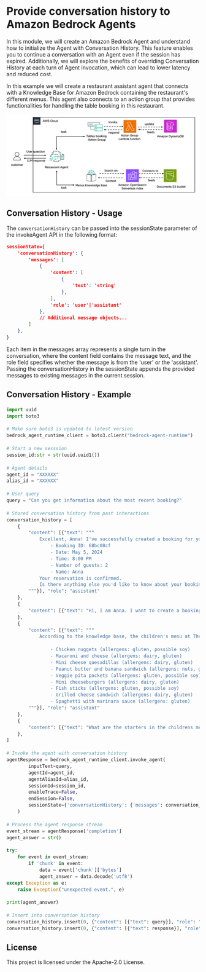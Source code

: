 # Provide conversation history to Amazon Bedrock Agents

In this module, we will create an Amazon Bedrock Agent and understand how to initialize the Agent with Conversation History. This feature enables you to continue a conversation with an Agent even if the session has expired. Additionally, we will explore the benefits of overriding Conversation History at each turn of Agent invocation, which can lead to lower latency and reduced cost. 

In this example we will create a restaurant assistant agent that connects with a Knowledge Base for Amazon Bedrock containing the restaurant's different menus. This agent also connects to an action group that provides functionalities for handling the table booking in this restaurant.

![architecture](./architecture.png)

## Conversation History - Usage

The `conversationHistory` can be passed into the sessionState parameter of the invokeAgent API in the following format:

```json
sessionState={
    'conversationHistory': {
        'messages': [
            {
                'content': [
                    {
                        'text': 'string'
                    },
                ],
                'role': 'user'|'assistant'
            },
            // Additional message objects...
        ]
    },
}
```

Each item in the messages array represents a single turn in the conversation, where the content field contains the message text, and the role field specifies whether the message is from the 'user' or the 'assistant'. Passing the conversationHistory in the sessionState appends the provided messages to existing messages in the current session.

## Conversation History - Example

```python
import uuid
import boto3

# Make sure boto3 is updated to latest version
bedrock_agent_runtime_client = boto3.client("bedrock-agent-runtime")

# Start a new sesssion
session_id:str = str(uuid.uuid1())

# Agent details
agent_id = "XXXXXX"
alias_id = "XXXXXX"

# User query
query = "Can you get information about the most recent booking?"

# Stored conversation history from past interactions
conversation_history = [
    {
        "content": [{"text": """
            Excellent, Anna! I've successfully created a booking for you. Here are the details:
                - Booking ID: 68bc08cf
                - Date: May 5, 2024
                - Time: 8:00 PM
                - Number of guests: 2
                - Name: Anna
            Your reservation is confirmed. 
            Is there anything else you'd like to know about your booking?
        """}], "role": "assistant"
    },
    {
        "content": [{"text": "Hi, I am Anna. I want to create a booking for 2 people, at 8pm on the 5th of May 2024."}], "role": "user"
    },
    {
        "content": [{"text": """
            According to the knowledge base, the children's menu at The Regrettable Experience does not have a separate "starters" section. However, some of the entree options could be considered starters or appetizers, such as:
                
                - Chicken nuggets (allergens: gluten, possible soy)
                - Macaroni and cheese (allergens: dairy, gluten)  
                - Mini cheese quesadillas (allergens: dairy, gluten)
                - Peanut butter and banana sandwich (allergens: nuts, gluten)
                - Veggie pita pockets (allergens: gluten, possible soy)
                - Mini cheeseburgers (allergens: dairy, gluten)
                - Fish sticks (allergens: gluten, possible soy)
                - Grilled cheese sandwich (allergens: dairy, gluten)
                - Spaghetti with marinara sauce (allergens: gluten)
        """}], "role": "assistant"
    },
    {
        "content": [{"text": "What are the starters in the childrens menu?"}], "role": "user"
    },
]

# Invoke the agent with conversation history
agentResponse = bedrock_agent_runtime_client.invoke_agent(
        inputText=query,
        agentId=agent_id,
        agentAliasId=alias_id,
        sessionId=session_id,
        enableTrace=False,
        endSession=False,
        sessionState={'conversationHistory': {'messages': conversation_history}}
    )

# Process the agent response stream
event_stream = agentResponse['completion']
agent_answer = str()

try:
    for event in event_stream:        
        if 'chunk' in event:
            data = event['chunk']['bytes']
            agent_answer = data.decode('utf8')
except Exception as e:
    raise Exception("unexpected event.", e)

print(agent_answer)

# Insert into conversation history
conversation_history.insert(0, {"content": [{"text": query}], "role": "user"})
conversation_history.insert(0, {"content": [{"text": response}], "role": "assistant"})
```

## License

This project is licensed under the Apache-2.0 License.